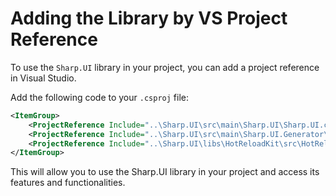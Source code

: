 
#  Adding the Library by VS Project Reference

To use the `Sharp.UI` library in your project, you can add a project reference in Visual Studio.

Add the following code to your `.csproj` file:

```xml
<ItemGroup>
	<ProjectReference Include="..\Sharp.UI\src\main\Sharp.UI\Sharp.UI.csproj" />
	<ProjectReference Include="..\Sharp.UI\src\main\Sharp.UI.Generator\Sharp.UI.Generator.csproj" OutputItemType="Analyzer" ReferenceOutputAssembly="false" />
	<ProjectReference Include="..\Sharp.UI\libs\HotReloadKit\src\HotReloadKit.Generator\HotReloadKit.Generator.csproj" OutputItemType="Analyzer" ReferenceOutputAssembly="false" />
</ItemGroup> 
```

This will allow you to use the Sharp.UI library in your project and access its features and functionalities.
